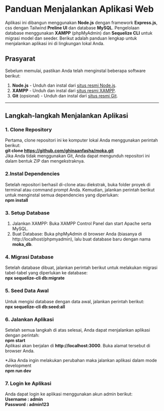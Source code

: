 # Panduan Menjalankan Aplikasi Web

Aplikasi ini dibangun menggunakan **Node.js** dengan framework **Express.js**, css dengan Tailwind **Preline UI** dan database **MySQL**. Pengelolaan database menggunakan **XAMPP** (phpMyAdmin) dan **Sequelize CLI** untuk migrasi model dan seeder. Berikut adalah panduan lengkap untuk menjalankan aplikasi ini di lingkungan lokal Anda.

## Prasyarat

Sebelum memulai, pastikan Anda telah menginstal beberapa software berikut:

1. **Node.js** - Unduh dan instal dari [situs resmi Node.js](https://nodejs.org/).
2. **XAMPP** - Unduh dan instal dari [situs resmi XAMPP](https://www.apachefriends.org/index.html).
3. **Git** (opsional) - Unduh dan instal dari [situs resmi Git](https://git-scm.com/).

---

## Langkah-langkah Menjalankan Aplikasi

### 1. Clone Repository

Pertama, clone repositori ini ke komputer lokal Anda menggunakan perintah berikut:  
**git clone https://github.com/ghinaanfasha/moka.git**    
Jika Anda tidak menggunakan Git, Anda dapat mengunduh repositori ini dalam bentuk ZIP dan mengekstraknya.

### 2.Instal Dependencies

Setelah repositori berhasil di-clone atau diekstrak, buka folder proyek di terminal atau command prompt Anda. Kemudian, jalankan perintah berikut untuk menginstal semua dependencies yang diperlukan:  
**npm install**

### 3. Setup Database

1. Jalankan XAMPP: Buka XAMPP Control Panel dan start Apache serta MySQL.
2. Buat Database: Buka phpMyAdmin di browser Anda (biasanya di http://localhost/phpmyadmin), lalu buat database baru dengan nama **moka_db**.

### 4. Migrasi Database

Setelah database dibuat, jalankan perintah berikut untuk melakukan migrasi tabel-tabel yang diperlukan ke database:  
**npx sequelize-cli db:migrate**

### 5. Seed Data Awal

Untuk mengisi database dengan data awal, jalankan perintah berikut:  
**npx sequelize-cli db:seed:all**

### 6. Jalankan Aplikasi

Setelah semua langkah di atas selesai, Anda dapat menjalankan aplikasi dengan perintah:  
**npm start**  
Aplikasi akan berjalan di **http://localhost:3000**. Buka alamat tersebut di browser Anda.

*Jika Anda ingin melakukan perubahan maka jalankan aplikasi dalam mode development  
**npm run dev**

### 7. Login ke Aplikasi

Anda dapat login ke aplikasi menggunakan akun admin berikut:  
**Username  : admin**  
**Password  : admin123**  

